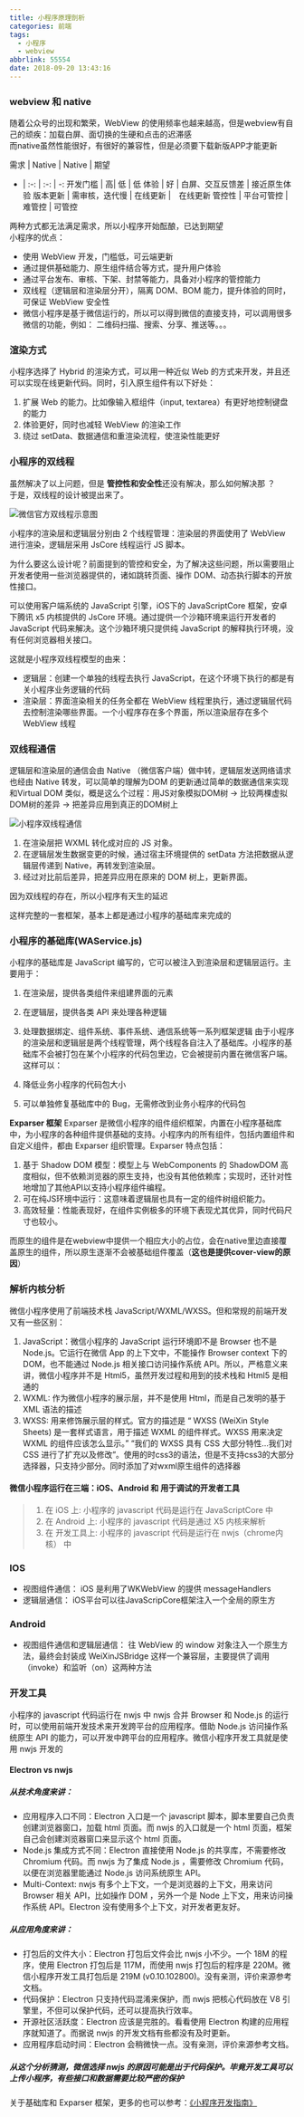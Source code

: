 ```yaml
---
title: 小程序原理剖析
categories: 前端
tags:
  - 小程序
  - webview
abbrlink: 55554
date: 2018-09-20 13:43:16
---
```


### webview 和 native
随着公众号的出现和繁荣，WebView 的使用频率也越来越高，但是webview有自己的顽疾：加载白屏、面切换的生硬和点击的迟滞感  
而native虽然性能很好，有很好的兼容性，但是必须要下载新版APP才能更新

需求 | Native | Native | 期望
- | :-: | :-: | -: 
开发门槛 | 高| 低 | 低
体验 | 好 | 白屏、交互反馈差 | 接近原生体验
版本更新 | 需审核，迭代慢 | 在线更新 |　在线更新
管控性 | 平台可管控 | 难管控 | 可管控

两种方式都无法满足需求，所以小程序开始酝酿，已达到期望  
小程序的优点：
- 使用 WebView 开发，门槛低，可云端更新
- 通过提供基础能力、原生组件结合等方式，提升用户体验
- 通过平台发布、审核、下架、封禁等能力，具备对小程序的管控能力
- 双线程（逻辑层和渲染层分开），隔离 DOM、BOM 能力，提升体验的同时，可保证 WebView 安全性
- 微信小程序是基于微信运行的，所以可以得到微信的直接支持，可以调用很多微信的功能，例如： 二维码扫描、搜索、分享、推送等。。。

### 渲染方式
小程序选择了 Hybrid 的渲染方式，可以用一种近似 Web 的方式来开发，并且还可以实现在线更新代码。同时，引入原生组件有以下好处：
1. 扩展 Web 的能力。比如像输入框组件（input, textarea）有更好地控制键盘的能力
2. 体验更好，同时也减轻 WebView 的渲染工作
3. 绕过 setData、数据通信和重渲染流程，使渲染性能更好

### 小程序的双线程
虽然解决了以上问题，但是 **管控性和安全性**还没有解决，那么如何解决那 ？   
于是，双线程的设计被提出来了。  

![微信官方双线程示意图](https://github.com/yxcs/yxcs-blog/raw/master/static_img/miniprograme_process.png)

小程序的渲染层和逻辑层分别由 2 个线程管理：渲染层的界面使用了 WebView 进行渲染，逻辑层采用 JsCore 线程运行 JS 脚本。

为什么要这么设计呢？前面提到的管控和安全，为了解决这些问题，所以需要阻止开发者使用一些浏览器提供的，诸如跳转页面、操作 DOM、动态执行脚本的开放性接口。

可以使用客户端系统的 JavaScript 引擎，iOS下的 JavaScriptCore 框架，安卓下腾讯 x5 内核提供的 JsCore 环境。通过提供一个沙箱环境来运行开发者的 JavaScript 代码来解决。这个沙箱环境只提供纯 JavaScript 的解释执行环境，没有任何浏览器相关接口。

这就是小程序双线程模型的由来：

- 逻辑层：创建一个单独的线程去执行 JavaScript，在这个环境下执行的都是有关小程序业务逻辑的代码
- 渲染层：界面渲染相关的任务全都在 WebView 线程里执行，通过逻辑层代码去控制渲染哪些界面。一个小程序存在多个界面，所以渲染层存在多个 WebView 线程

### 双线程通信 
逻辑层和渲染层的通信会由 Native （微信客户端）做中转，逻辑层发送网络请求也经由 Native 转发，可以简单的理解为DOM 的更新通过简单的数据通信来实现
和Virtual DOM 类似，概是这么个过程：用JS对象模拟DOM树 -> 比较两棵虚拟DOM树的差异 -> 把差异应用到真正的DOM树上

![小程序双线程通信](https://github.com/yxcs/yxcs-blog/raw/master/static_img/miniprograme_message.png)

1. 在渲染层把 WXML 转化成对应的 JS 对象。
2. 在逻辑层发生数据变更的时候，通过宿主环境提供的 setData 方法把数据从逻辑层传递到 Native，再转发到渲染层。
3. 经过对比前后差异，把差异应用在原来的 DOM 树上，更新界面。

因为双线程的存在，所以小程序有天生的延迟

这样完整的一套框架，基本上都是通过小程序的基础库来完成的

### 小程序的基础库(WAService.js)
小程序的基础库是 JavaScript 编写的，它可以被注入到渲染层和逻辑层运行。主要用于：

1. 在渲染层，提供各类组件来组建界面的元素
2. 在逻辑层，提供各类 API 来处理各种逻辑
3. 处理数据绑定、组件系统、事件系统、通信系统等一系列框架逻辑
由于小程序的渲染层和逻辑层是两个线程管理，两个线程各自注入了基础库。小程序的基础库不会被打包在某个小程序的代码包里边，它会被提前内置在微信客户端。这样可以：

1. 降低业务小程序的代码包大小
2. 可以单独修复基础库中的 Bug，无需修改到业务小程序的代码包


**Exparser 框架**
Exparser 是微信小程序的组件组织框架，内置在小程序基础库中，为小程序的各种组件提供基础的支持。小程序内的所有组件，包括内置组件和自定义组件，都由 Exparser 组织管理。Exparser 特点包括：

1. 基于 Shadow DOM 模型：模型上与 WebComponents 的 ShadowDOM 高度相似，但不依赖浏览器的原生支持，也没有其他依赖库；实现时，还针对性地增加了其他API以支持小程序组件编程。
2. 可在纯JS环境中运行：这意味着逻辑层也具有一定的组件树组织能力。
3. 高效轻量：性能表现好，在组件实例极多的环境下表现尤其优异，同时代码尺寸也较小。  

而原生的组件是在webview中提供一个相应大小的占位，会在native里边直接覆盖原生的组件，所以原生逐渐不会被基础组件覆盖（**这也是提供cover-view的原因**）

### 解析内核分析
微信小程序使用了前端技术栈 JavaScript/WXML/WXSS。但和常规的前端开发又有一些区别：

1. JavaScript：微信小程序的 JavaScript 运行环境即不是 Browser 也不是 Node.js。它运行在微信 App 的上下文中，不能操作 Browser context 下的 DOM，也不能通过 Node.js 相关接口访问操作系统 API。所以，严格意义来讲，微信小程序并不是 Html5，虽然开发过程和用到的技术栈和 Html5 是相通的
2. WXML: 作为微信小程序的展示层，并不是使用 Html，而是自己发明的基于 XML 语法的描述
3. WXSS: 用来修饰展示层的样式。官方的描述是 “ WXSS (WeiXin Style Sheets) 是一套样式语言，用于描述 WXML 的组件样式。WXSS 用来决定 WXML 的组件应该怎么显示。” “我们的 WXSS 具有 CSS 大部分特性…我们对 CSS 进行了扩充以及修改”。使用的时css3的语法，但是不支持css3的大部分选择器，只支持少部分。同时添加了对wxml原生组件的选择器

#### 微信小程序运行在三端：iOS、Android 和 用于调试的开发者工具
> 1. 在 iOS 上: 小程序的 javascript 代码是运行在 JavaScriptCore 中
> 2. 在 Android 上: 小程序的 javascript 代码是通过 X5 内核来解析
> 3. 在 开发工具上: 小程序的 javascript 代码是运行在 nwjs（chrome内核） 中

### IOS
- 视图组件通信： iOS 是利用了WKWebView 的提供 messageHandlers 
-  逻辑层通信： iOS平台可以往JavaScripCore框架注入一个全局的原生方
### Android
- 视图组件通信和逻辑层通信： 往 WebView 的 window 对象注入一个原生方法，最终会封装成 WeiXinJSBridge 这样一个兼容层，主要提供了调用（invoke）和监听（on）这两种方法
### 开发工具 
小程序的 javascript 代码运行在 nwjs 中
nwjs 合并 Browser 和 Node.js 的运行时，可以使用前端开发技术来开发跨平台的应用程序。借助 Node.js 访问操作系统原生 API 的能力，可以开发中跨平台的应用程序。微信小程序开发工具就是使用 nwjs 开发的
#### Electron vs nwjs

##### 从技术角度来讲：  
* 应用程序入口不同：Electron 入口是一个 javascript 脚本，脚本里要自己负责创建浏览器窗口，加载 html 页面。而 nwjs 的入口就是一个 html 页面，框架自己会创建浏览器窗口来显示这个 html 页面。
* Node.js 集成方式不同：Electron 直接使用 Node.js 的共享库，不需要修改 Chromium 代码。而 nwjs 为了集成 Node.js ，需要修改 Chromium 代码，以便在浏览器里能通过 Node.js 访问系统原生 API。
* Multi-Context: nwjs 有多个上下文，一个是浏览器的上下文，用来访问 Browser 相关 API，比如操作 DOM ，另外一个是 Node 上下文，用来访问操作系统 API。Electron 没有使用多个上下文，对开发者更友好。

##### 从应用角度来讲：  
* 打包后的文件大小：Electron 打包后文件会比 nwjs 小不少。一个 18M 的程序，使用 Electron 打包后是 117M，而使用 nwjs 打包后的程序是 220M。微信小程序开发工具打包后是 219M (v0.10.102800)。没有亲测，评价来源参考文档。
* 代码保护：Electron 只支持代码混淆来保护，而 nwjs 把核心代码放在 V8 引擎里，不但可以保护代码，还可以提高执行效率。
* 开源社区活跃度：Electron 应该是完胜的。看看使用 Electron 构建的应用程序就知道了。而据说 nwjs 的开发文档有些都没有及时更新。
* 应用程序启动时间：Electron 会稍微快一点。没有亲测，评价来源参考文档。

##### 从这个分析猜测，微信选择 nwjs 的原因可能是出于代码保护。毕竟开发工具可以上传小程序，有些接口和数据需要比较严密的保护


关于基础库和 Exparser 框架，更多的也可以参考：[《小程序开发指南》](https://developers.weixin.qq.com/ebook?action=get_post_info&token=935589521&volumn=1&lang=zh_CN&book=miniprogram&docid=0008aeea9a8978ab0086a685851c0a)